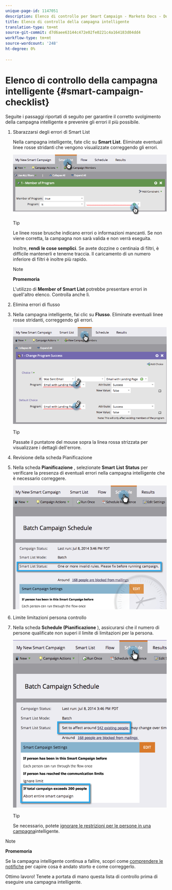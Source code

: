 ```yaml
---
unique-page-id: 1147051
description: Elenco di controllo per Smart Campaign - Marketo Docs - Documentazione prodotto
title: Elenco di controllo della campagna intelligente
translation-type: tm+mt
source-git-commit: d7d6aee63144c472e02fe0221c4a164183d04dd4
workflow-type: tm+mt
source-wordcount: '248'
ht-degree: 0%

---
```



# Elenco di controllo della campagna intelligente {#smart-campaign-checklist}

Seguite i passaggi riportati di seguito per garantire il corretto svolgimento della campagna intelligente e prevenire gli errori il più possibile.

1. Sbarazzarsi degli errori di Smart List

   Nella campagna intelligente, fate clic su **Smart List**. Eliminate eventuali linee rosse stridanti che vengono visualizzate correggendo gli errori.

   ![](assets/image2014-9-22-16-3a9-3a13.png)

   >[!TIP]
   >
   >Le linee rosse brusche indicano errori o informazioni mancanti. Se non viene corretta, la campagna non sarà valida e non verrà eseguita.
   >
   >
   >Inoltre, **rendi le cose semplici**. Se avete dozzine o centinaia di filtri, è difficile mantenerli e tenerne traccia. Il caricamento di un numero inferiore di filtri è inoltre più rapido.

   >[!NOTE]
   >
   >**Promemoria**
   >
   >
   >L&#39;utilizzo di **Member of Smart List** potrebbe presentare errori in quell&#39;altro elenco. Controlla anche lì.

1. Elimina errori di flusso
1. Nella campagna intelligente, fai clic su **Flusso**. Eliminate eventuali linee rosse stridanti, correggendo gli errori.

   ![](assets/image2014-9-22-16-3a10-3a49.png)

   >[!TIP]
   >
   >Passate il puntatore del mouse sopra la linea rossa strizzata per visualizzare i dettagli dell&#39;errore.

1. Revisione della scheda Pianificazione
1. Nella scheda **Pianificazione** , selezionate **Smart** **List** **Status** per verificare la presenza di eventuali errori nella campagna intelligente che è necessario correggere.

   ![](assets/three.png)

1. Limite limitazioni persona controllo
1. Nella scheda **Schedule (Pianificazione** ), assicurarsi che il numero di persone qualificate non superi il limite di limitazioni per la persona.

   ![](assets/four.png)

   >[!TIP]
   >
   >Se necessario, potete [ignorare le restrizioni per le persone in una campagna](../../../../product-docs/core-marketo-concepts/smart-campaigns/using-smart-campaigns/override-person-restrictions-in-a-smart-campaign.md)intelligente.

>[!NOTE]
>
>**Promemoria**
>
>Se la campagna intelligente continua a fallire, scopri come [comprendere le notifiche](../../../../product-docs/core-marketo-concepts/miscellaneous/understanding-notifications.md) per capire cosa è andato storto e come correggerlo.

Ottimo lavoro! Tenete a portata di mano questa lista di controllo prima di eseguire una campagna intelligente.